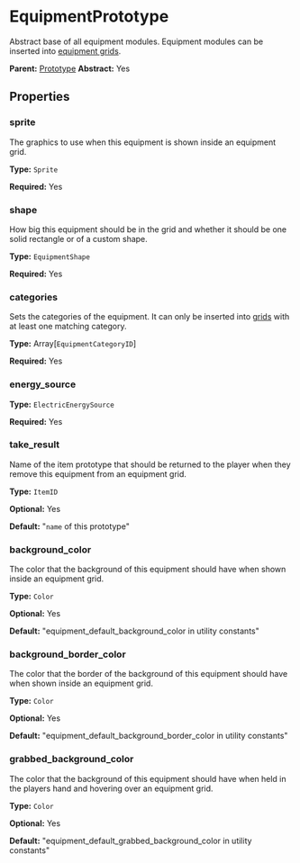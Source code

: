 # EquipmentPrototype

Abstract base of all equipment modules. Equipment modules can be inserted into [equipment grids](prototype:EquipmentGridPrototype).

**Parent:** [Prototype](Prototype.md)
**Abstract:** Yes

## Properties

### sprite

The graphics to use when this equipment is shown inside an equipment grid.

**Type:** `Sprite`

**Required:** Yes

### shape

How big this equipment should be in the grid and whether it should be one solid rectangle or of a custom shape.

**Type:** `EquipmentShape`

**Required:** Yes

### categories

Sets the categories of the equipment. It can only be inserted into [grids](prototype:EquipmentGridPrototype::equipment_categories) with at least one matching category.

**Type:** Array[`EquipmentCategoryID`]

**Required:** Yes

### energy_source

**Type:** `ElectricEnergySource`

**Required:** Yes

### take_result

Name of the item prototype that should be returned to the player when they remove this equipment from an equipment grid.

**Type:** `ItemID`

**Optional:** Yes

**Default:** "`name` of this prototype"

### background_color

The color that the background of this equipment should have when shown inside an equipment grid.

**Type:** `Color`

**Optional:** Yes

**Default:** "equipment_default_background_color in utility constants"

### background_border_color

The color that the border of the background of this equipment should have when shown inside an equipment grid.

**Type:** `Color`

**Optional:** Yes

**Default:** "equipment_default_background_border_color in utility constants"

### grabbed_background_color

The color that the background of this equipment should have when held in the players hand and hovering over an equipment grid.

**Type:** `Color`

**Optional:** Yes

**Default:** "equipment_default_grabbed_background_color in utility constants"

